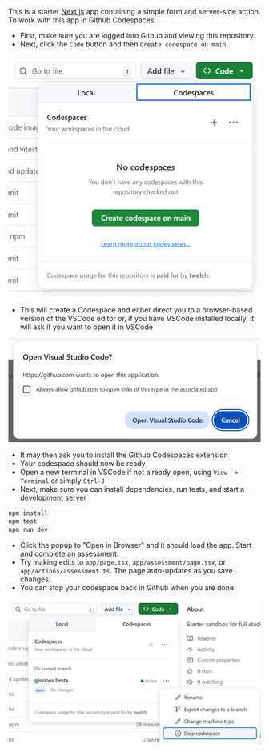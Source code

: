 This is a starter [Next.js](https://nextjs.org) app containing a simple form and server-side action. To work with this app in Github Codespaces:

* First, make sure you are logged into Github and viewing this repository.
* Next, click the `Code` button and then `Create codespace on main`

![alt text](docs/codespace-start.png)

* This will create a Codespace and either direct you to a browser-based version of the VSCode editor or, if you have VSCode installed locally, it will ask if you want to open it in VSCode

![alt text](docs/codespace-open-vscode.png)

* It may then ask you to install the Github Codespaces extension
* Your codespace should now be ready
* Open a new terminal in VSCode if not already open, using `View -> Terminal` or simply `Ctrl-J`
* Next, make sure you can install dependencies, run tests, and start a development server

```bash
npm install
npm test
npm run dev
```

* Click the popup to "Open in Browser" and it should load the app.  Start and complete an assessment.
* Try making edits to  `app/page.tsx`, `app/assessment/page.tsx`, or `app/actions/assessment.ts`. The page auto-updates as you save changes.  
* You can stop your codespace back in Github when you are done.

![alt text](docs/codespace-stop.png)
